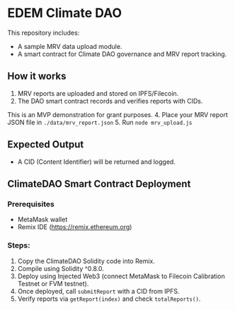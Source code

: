 # EDEM Climate DAO

This repository includes:
- A sample MRV data upload module.
- A smart contract for Climate DAO governance and MRV report tracking.

## How it works
1. MRV reports are uploaded and stored on IPFS/Filecoin.
2. The DAO smart contract records and verifies reports with CIDs.

This is an MVP demonstration for grant purposes.
4. Place your MRV report JSON file in `./data/mrv_report.json`
5. Run `node mrv_upload.js`

## Expected Output
- A CID (Content Identifier) will be returned and logged.

## ClimateDAO Smart Contract Deployment

### Prerequisites
- MetaMask wallet
- Remix IDE (https://remix.ethereum.org)

### Steps:
1. Copy the ClimateDAO Solidity code into Remix.
2. Compile using Solidity ^0.8.0.
3. Deploy using Injected Web3 (connect MetaMask to Filecoin Calibration Testnet or FVM testnet).
4. Once deployed, call `submitReport` with a CID from IPFS.
5. Verify reports via `getReport(index)` and check `totalReports()`.
 
